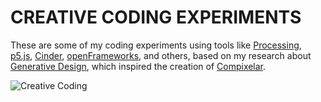 # CREATIVE CODING EXPERIMENTS

These are some of my coding experiments using tools like [Processing](https://processing.org/), [p5.js](https://p5js.org/), [Cinder](https://libcinder.org/), [openFrameworks](https://openframeworks.cc/), and others, based on my research about [Generative Design](https://github.com/DanielBrito/generative-design), which inspired the creation of [Compixelar](https://medium.com/compixelar).

![Creative Coding](https://github.com/DanielBrito/creative-coding-experiments/raw/master/CodingExperiments/creative-coding-experiment.gif)
